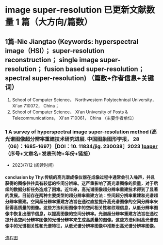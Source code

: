 # image super-resolution 已更新文献数量 1 篇（大方向/篇数）
## 1篇-Nie Jiangtao (Keywords: hyperspectral image（HSI）； super-resolution reconstruction； single image super-resolution； fusion based super-resolution； spectral super-resolution) （篇数+作者信息+关键词）
1. School of Computer Science， Northwestern Polytechnical University， Xi'an 710072， China；
2. School of Computer Science， Xi’an University of Posts & Telecommunications， Xi'an 710061， China （主要作者单位）
### 1 A survey of hyperspectral image super-resolution method (高光谱图像超分辨率重建技术研究进展. 中国图象图形学报， 28（06）：1685-1697）［DOI：10. 11834/jig. 230038］2023 )[paper](images/高光谱图像超分辨率重建技术研究进展_聂江涛.pdf) （序号+文章名+发表刊物+年份+链接）
   - 2023/7/12 (阅读时间)
####  conclusion by Thy:传统的高光谱成像仪器在成像过程中通常会引入噪声，并且获得的图像往往具有较低的空间分辨率。这严重影响了高光谱图像的质量，对于后续的数据分析任务造成了困难。近年来，高光谱图像超分辨率重建技术得到了显著的发展。目前存在两种主要类型的超分辨率重建方法：空间超分辨率重建和光谱超分辨率重建。空间超分辨率重建方法旨在通过直接提升高光谱图像的空间分辨率来获得高质量的图像。这些方法利用图像中的空间相关性和纹理信息，从低分辨率图像中恢复出细节信息，以提高图像的空间分辨率。光谱超分辨率重建方法旨在通过提升高空间分辨率图像的光谱分辨率来生成高质量的图像。这些方法利用高光谱图像中的光谱相关性和光谱特征，从低光谱分辨率图像中推断出高光谱分辨率图像。
  [流程图](images/1-1.png)
